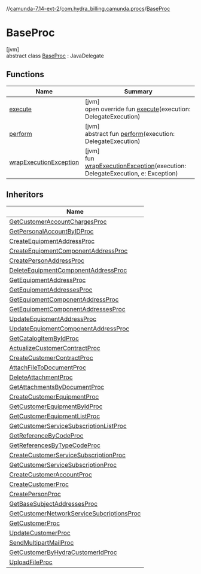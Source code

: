 //[camunda-7.14-ext-2](../../../index.md)/[com.hydra_billing.camunda.procs](../index.md)/[BaseProc](index.md)

# BaseProc

[jvm]\
abstract class [BaseProc](index.md) : JavaDelegate

## Functions

| Name | Summary |
|---|---|
| [execute](execute.md) | [jvm]<br>open override fun [execute](execute.md)(execution: DelegateExecution) |
| [perform](perform.md) | [jvm]<br>abstract fun [perform](perform.md)(execution: DelegateExecution) |
| [wrapExecutionException](wrap-execution-exception.md) | [jvm]<br>fun [wrapExecutionException](wrap-execution-exception.md)(execution: DelegateExecution, e: Exception) |

## Inheritors

| Name |
|---|
| [GetCustomerAccountChargesProc](../../com.hydra_billing.camunda.procs.hydra.accounts/-get-customer-account-charges-proc/index.md) |
| [GetPersonalAccountByIDProc](../../com.hydra_billing.camunda.procs.hydra.accounts/-get-personal-account-by-i-d-proc/index.md) |
| [CreateEquipmentAddressProc](../../com.hydra_billing.camunda.procs.hydra.addresses/-create-equipment-address-proc/index.md) |
| [CreateEquipmentComponentAddressProc](../../com.hydra_billing.camunda.procs.hydra.addresses/-create-equipment-component-address-proc/index.md) |
| [CreatePersonAddressProc](../../com.hydra_billing.camunda.procs.hydra.addresses/-create-person-address-proc/index.md) |
| [DeleteEquipmentComponentAddressProc](../../com.hydra_billing.camunda.procs.hydra.addresses/-delete-equipment-component-address-proc/index.md) |
| [GetEquipmentAddressProc](../../com.hydra_billing.camunda.procs.hydra.addresses/-get-equipment-address-proc/index.md) |
| [GetEquipmentAddressesProc](../../com.hydra_billing.camunda.procs.hydra.addresses/-get-equipment-addresses-proc/index.md) |
| [GetEquipmentComponentAddressProc](../../com.hydra_billing.camunda.procs.hydra.addresses/-get-equipment-component-address-proc/index.md) |
| [GetEquipmentComponentAddressesProc](../../com.hydra_billing.camunda.procs.hydra.addresses/-get-equipment-component-addresses-proc/index.md) |
| [UpdateEquipmentAddressProc](../../com.hydra_billing.camunda.procs.hydra.addresses/-update-equipment-address-proc/index.md) |
| [UpdateEquipmentComponentAddressProc](../../com.hydra_billing.camunda.procs.hydra.addresses/-update-equipment-component-address-proc/index.md) |
| [GetCatalogItemByIdProc](../../com.hydra_billing.camunda.procs.hydra.catalog/-get-catalog-item-by-id-proc/index.md) |
| [ActualizeCustomerContractProc](../../com.hydra_billing.camunda.procs.hydra.docs/-actualize-customer-contract-proc/index.md) |
| [CreateCustomerContractProc](../../com.hydra_billing.camunda.procs.hydra.docs/-create-customer-contract-proc/index.md) |
| [AttachFileToDocumentProc](../../com.hydra_billing.camunda.procs.hydra.docs.files/-attach-file-to-document-proc/index.md) |
| [DeleteAttachmentProc](../../com.hydra_billing.camunda.procs.hydra.docs.files/-delete-attachment-proc/index.md) |
| [GetAttachmentsByDocumentProc](../../com.hydra_billing.camunda.procs.hydra.docs.files/-get-attachments-by-document-proc/index.md) |
| [CreateCustomerEquipmentProc](../../com.hydra_billing.camunda.procs.hydra.objects/-create-customer-equipment-proc/index.md) |
| [GetCustomerEquipmentByIdProc](../../com.hydra_billing.camunda.procs.hydra.objects/-get-customer-equipment-by-id-proc/index.md) |
| [GetCustomerEquipmentListProc](../../com.hydra_billing.camunda.procs.hydra.objects/-get-customer-equipment-list-proc/index.md) |
| [GetCustomerServiceSubscriptionListProc](../../com.hydra_billing.camunda.procs.hydra.objects/-get-customer-service-subscription-list-proc/index.md) |
| [GetReferenceByCodeProc](../../com.hydra_billing.camunda.procs.hydra.references/-get-reference-by-code-proc/index.md) |
| [GetReferencesByTypeCodeProc](../../com.hydra_billing.camunda.procs.hydra.references/-get-references-by-type-code-proc/index.md) |
| [CreateCustomerServiceSubscriptionProc](../../com.hydra_billing.camunda.procs.hydra.services/-create-customer-service-subscription-proc/index.md) |
| [GetCustomerServiceSubscriptionProc](../../com.hydra_billing.camunda.procs.hydra.services/-get-customer-service-subscription-proc/index.md) |
| [CreateCustomerAccountProc](../../com.hydra_billing.camunda.procs.hydra.subjects/-create-customer-account-proc/index.md) |
| [CreateCustomerProc](../../com.hydra_billing.camunda.procs.hydra.subjects/-create-customer-proc/index.md) |
| [CreatePersonProc](../../com.hydra_billing.camunda.procs.hydra.subjects/-create-person-proc/index.md) |
| [GetBaseSubjectAddressesProc](../../com.hydra_billing.camunda.procs.hydra.subjects/-get-base-subject-addresses-proc/index.md) |
| [GetCustomerNetworkServiceSubcriptionsProc](../../com.hydra_billing.camunda.procs.hydra.subjects/-get-customer-network-service-subcriptions-proc/index.md) |
| [GetCustomerProc](../../com.hydra_billing.camunda.procs.hydra.subjects/-get-customer-proc/index.md) |
| [UpdateCustomerProc](../../com.hydra_billing.camunda.procs.hydra.subjects/-update-customer-proc/index.md) |
| [SendMultipartMailProc](../../com.hydra_billing.camunda.procs.mail/-send-multipart-mail-proc/index.md) |
| [GetCustomerByHydraCustomerIdProc](../../com.hydra_billing.camunda.procs.odoo/-get-customer-by-hydra-customer-id-proc/index.md) |
| [UploadFileProc](../../com.hydra_billing.camunda.procs.oms/-upload-file-proc/index.md) |
